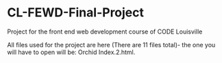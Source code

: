 # CL-FEWD-Final-Project
Project for the front end web development course of CODE Louisville

All files used for the project are here (There are 11 files total)- the one you will have to open will be: Orchid Index.2.html.
